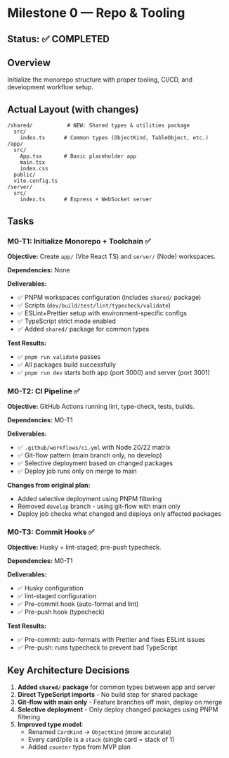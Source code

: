# Milestone 0 — Repo & Tooling

## Status: ✅ COMPLETED

## Overview
Initialize the monorepo structure with proper tooling, CI/CD, and development workflow setup.

## Actual Layout (with changes)
```
/shared/           # NEW: Shared types & utilities package
  src/
    index.ts      # Common types (ObjectKind, TableObject, etc.)
/app/
  src/
    App.tsx       # Basic placeholder app
    main.tsx
    index.css
  public/
  vite.config.ts
/server/
  src/
    index.ts      # Express + WebSocket server
```

## Tasks

### M0-T1: Initialize Monorepo + Toolchain ✅
**Objective:** Create `app/` (Vite React TS) and `server/` (Node) workspaces.

**Dependencies:** None

**Deliverables:**
- ✅ PNPM workspaces configuration (includes `shared/` package)
- ✅ Scripts (`dev/build/test/lint/typecheck/validate`)
- ✅ ESLint+Prettier setup with environment-specific configs
- ✅ TypeScript strict mode enabled
- ✅ Added `shared/` package for common types

**Test Results:**
- ✅ `pnpm run validate` passes
- ✅ All packages build successfully
- ✅ `pnpm run dev` starts both app (port 3000) and server (port 3001)

### M0-T2: CI Pipeline ✅
**Objective:** GitHub Actions running lint, type-check, tests, builds.

**Dependencies:** M0-T1

**Deliverables:**
- ✅ `.github/workflows/ci.yml` with Node 20/22 matrix
- ✅ Git-flow pattern (main branch only, no develop)
- ✅ Selective deployment based on changed packages
- ✅ Deploy job runs only on merge to main

**Changes from original plan:**
- Added selective deployment using PNPM filtering
- Removed `develop` branch - using git-flow with main only
- Deploy job checks what changed and deploys only affected packages

### M0-T3: Commit Hooks ✅
**Objective:** Husky + lint-staged; pre-push typecheck.

**Dependencies:** M0-T1

**Deliverables:**
- ✅ Husky configuration
- ✅ lint-staged configuration
- ✅ Pre-commit hook (auto-format and lint)
- ✅ Pre-push hook (typecheck)

**Test Results:**
- ✅ Pre-commit: auto-formats with Prettier and fixes ESLint issues
- ✅ Pre-push: runs typecheck to prevent bad TypeScript

## Key Architecture Decisions

1. **Added `shared/` package** for common types between app and server
2. **Direct TypeScript imports** - No build step for shared package
3. **Git-flow with main only** - Feature branches off main, deploy on merge
4. **Selective deployment** - Only deploy changed packages using PNPM filtering
5. **Improved type model**:
   - Renamed `CardKind` → `ObjectKind` (more accurate)
   - Every card/pile is a `stack` (single card = stack of 1)
   - Added `counter` type from MVP plan